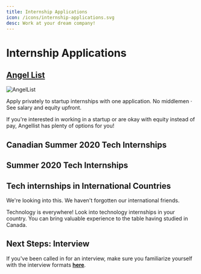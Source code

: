 ```yaml
---
title: Internship Applications
icon: /icons/internship-applications.svg
desc: Work at your dream company!
---
```


# Internship Applications

## [Angel List](https://angel.co/jobs)

![AngelList](./angel-list.jpg)

Apply privately to startup internships with one application. No middlemen · See
salary and equity upfront.

If you're interested in working in a startup or are okay with equity instead of
pay, Angellist has plenty of options for you!

## Canadian Summer 2020 Tech Internships

<grid-1-x-2 link="https://github.com/ChrisDryden/Canadian-Tech-Internships-Summer-2020" img-Src="https://i.itworldcanada.com/wp-content/uploads/2019/02/bigstock-Canadian-Technology-Concept-130056503.jpg" desc="Crowdsourced list of Canadian tech companies that are hiring interns for Summer 2020 that are interested in tech, SWE, and related fields." button="Find out more"></grid-1-x-2>

## Summer 2020 Tech Internships

<grid-1-x-2 :reversed="true" link="https://github.com/elaine-zheng/summer2020internships" img-Src="https://i.imgur.com/PNNGb.jpg" desc="Keep track of internships for Summer 2020 for undergraduates interested in tech, SWE, and related fields.
All positions are open to anyone enrolled in a Bachelor's degree program." button="Find out more"></grid-1-x-2>

## Tech internships in International Countries

We're looking into this. We haven't forgotten our international friends.

Technology is everywhere! Look into technology internships in your country. You
can bring valuable experience to the table having studied in Canada.

## Next Steps: Interview

If you've been called in for an interview, make sure you familiarize yourself
with the interview formats
[**here**](https://yangshun.github.io/tech-interview-handbook/interview-formats).
